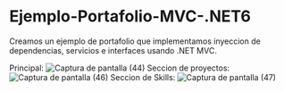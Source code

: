# Ejemplo-Portafolio-MVC-.NET6
Creamos un ejemplo de portafolio que implementamos inyeccion de dependencias, servicios e interfaces usando .NET MVC.

Principal:
![Captura de pantalla (44)](https://user-images.githubusercontent.com/91712749/218087699-470f9975-c96a-49c2-8d42-590b8e9385f7.png)
Seccion de proyectos:
![Captura de pantalla (46)](https://user-images.githubusercontent.com/91712749/218087800-46fa1838-9ca0-41f4-b624-7950637b274a.png)
Seccion de Skills:
![Captura de pantalla (47)](https://user-images.githubusercontent.com/91712749/218087959-34b0b7ed-0b33-4110-963e-2999486ee2e3.png)

